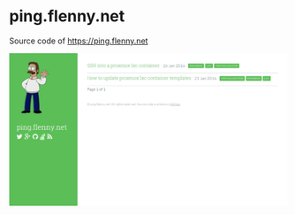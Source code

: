# ping.flenny.net
Source code of https://ping.flenny.net

![](https://github.com/flenny/ping-flenny-net-hugo/blob/master/static/screenshot-webpage.png?raw=true)
